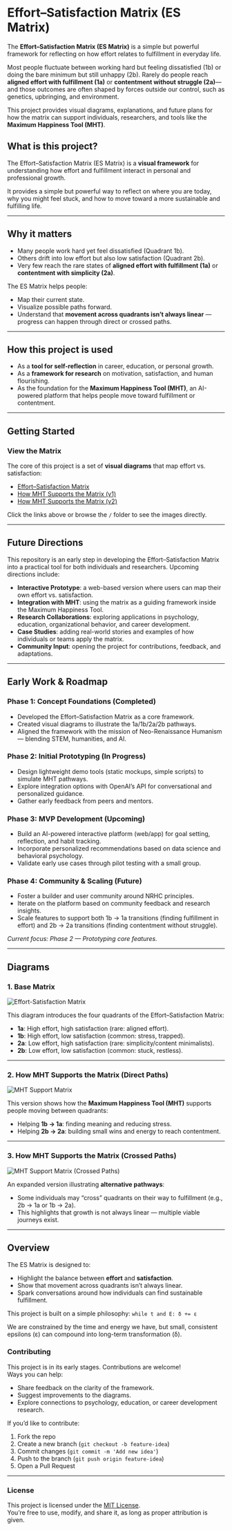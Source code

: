 # Effort–Satisfaction Matrix (ES Matrix)

The **Effort–Satisfaction Matrix (ES Matrix)** is a simple but powerful framework for reflecting on how effort relates to fulfillment in everyday life.  

Most people fluctuate between working hard but feeling dissatisfied (1b) or doing the bare minimum but still unhappy (2b). Rarely do people reach **aligned effort with fulfillment (1a)** or **contentment without struggle (2a)**—and those outcomes are often shaped by forces outside our control, such as genetics, upbringing, and environment.  

This project provides visual diagrams, explanations, and future plans for how the matrix can support individuals, researchers, and tools like the **Maximum Happiness Tool (MHT)**.  

## What is this project?
The Effort–Satisfaction Matrix (ES Matrix) is a **visual framework** for understanding how effort and fulfillment interact in personal and professional growth.  

It provides a simple but powerful way to reflect on where you are today, why you might feel stuck, and how to move toward a more sustainable and fulfilling life.  

---

## Why it matters
- Many people work hard yet feel dissatisfied (Quadrant 1b).  
- Others drift into low effort but also low satisfaction (Quadrant 2b).  
- Very few reach the rare states of **aligned effort with fulfillment (1a)** or **contentment with simplicity (2a)**.  

The ES Matrix helps people:
- Map their current state.  
- Visualize possible paths forward.  
- Understand that **movement across quadrants isn’t always linear** — progress can happen through direct or crossed paths.  

---

## How this project is used
- As a **tool for self-reflection** in career, education, or personal growth.  
- As a **framework for research** on motivation, satisfaction, and human flourishing.  
- As the foundation for the **Maximum Happiness Tool (MHT)**, an AI-powered platform that helps people move toward fulfillment or contentment.  

---
## Getting Started

### View the Matrix
The core of this project is a set of **visual diagrams** that map effort vs. satisfaction:

- [Effort–Satisfaction Matrix](./ES%20matrix%201.png)  
- [How MHT Supports the Matrix (v1)](./ES%20matrix%202.png)  
- [How MHT Supports the Matrix (v2)](./ES%20matrix%203.png)  

Click the links above or browse the `/` folder to see the images directly.  

---
## Future Directions  

This repository is an early step in developing the Effort–Satisfaction Matrix into a practical tool for both individuals and researchers. Upcoming directions include:  

- **Interactive Prototype**: a web-based version where users can map their own effort vs. satisfaction.  
- **Integration with MHT**: using the matrix as a guiding framework inside the Maximum Happiness Tool.  
- **Research Collaborations**: exploring applications in psychology, education, organizational behavior, and career development.  
- **Case Studies**: adding real-world stories and examples of how individuals or teams apply the matrix.  
- **Community Input**: opening the project for contributions, feedback, and adaptations.  

---

## Early Work & Roadmap  

### Phase 1: Concept Foundations (Completed)  
- Developed the Effort–Satisfaction Matrix as a core framework.  
- Created visual diagrams to illustrate the 1a/1b/2a/2b pathways.  
- Aligned the framework with the mission of Neo-Renaissance Humanism — blending STEM, humanities, and AI.  

### Phase 2: Initial Prototyping (In Progress)  
- Design lightweight demo tools (static mockups, simple scripts) to simulate MHT pathways.  
- Explore integration options with OpenAI’s API for conversational and personalized guidance.  
- Gather early feedback from peers and mentors.  

### Phase 3: MVP Development (Upcoming)  
- Build an AI-powered interactive platform (web/app) for goal setting, reflection, and habit tracking.  
- Incorporate personalized recommendations based on data science and behavioral psychology.  
- Validate early use cases through pilot testing with a small group.  

### Phase 4: Community & Scaling (Future)  
- Foster a builder and user community around NRHC principles.  
- Iterate on the platform based on community feedback and research insights.  
- Scale features to support both 1b → 1a transitions (finding fulfillment in effort) and 2b → 2a transitions (finding contentment without struggle).  

*Current focus: Phase 2 — Prototyping core features.*  

---

## Diagrams

### 1. Base Matrix
![Effort-Satisfaction Matrix](./ES%20matrix%201.png)

This diagram introduces the four quadrants of the Effort–Satisfaction Matrix:  
- **1a**: High effort, high satisfaction (rare: aligned effort).  
- **1b**: High effort, low satisfaction (common: stress, trapped).  
- **2a**: Low effort, high satisfaction (rare: simplicity/content minimalists).  
- **2b**: Low effort, low satisfaction (common: stuck, restless).  

---

### 2. How MHT Supports the Matrix (Direct Paths)
![MHT Support Matrix](./ES%20matrix%202.png)

This version shows how the **Maximum Happiness Tool (MHT)** supports people moving between quadrants:  
- Helping **1b → 1a**: finding meaning and reducing stress.  
- Helping **2b → 2a**: building small wins and energy to reach contentment.  

---

### 3. How MHT Supports the Matrix (Crossed Paths)
![MHT Support Matrix (Crossed Paths)](./ES%20matrix%203.png)

An expanded version illustrating **alternative pathways**:  
- Some individuals may “cross” quadrants on their way to fulfillment (e.g., 2b → 1a or 1b → 2a).  
- This highlights that growth is not always linear — multiple viable journeys exist.  

---

## Overview

The ES Matrix is designed to:
- Highlight the balance between **effort** and **satisfaction**.  
- Show that movement across quadrants isn’t always linear.  
- Spark conversations around how individuals can find sustainable fulfillment.

This project is built on a simple philosophy: `while t and E: δ += ε`

We are constrained by the time and energy we have, but small, consistent epsilons (ε) can compound into long-term transformation (δ).

### Contributing
This project is in its early stages. Contributions are welcome!  
Ways you can help:  
- Share feedback on the clarity of the framework.  
- Suggest improvements to the diagrams.  
- Explore connections to psychology, education, or career development research.  

If you’d like to contribute:  
1. Fork the repo  
2. Create a new branch (`git checkout -b feature-idea`)  
3. Commit changes (`git commit -m 'Add new idea'`)  
4. Push to the branch (`git push origin feature-idea`)  
5. Open a Pull Request  

---

### License
This project is licensed under the [MIT License](./LICENSE).  
You’re free to use, modify, and share it, as long as proper attribution is given.  
